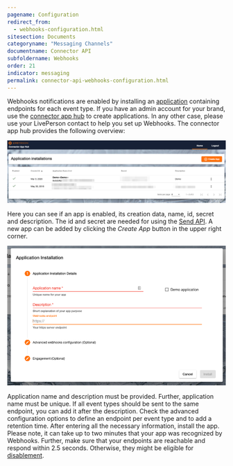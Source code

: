 ```yaml
---
pagename: Configuration
redirect_from:
  - webhooks-configuration.html
sitesection: Documents
categoryname: "Messaging Channels"
documentname: Connector API
subfoldername: Webhooks
order: 21
indicator: messaging
permalink: connector-api-webhooks-configuration.html
---
```


Webhooks notifications are enabled by installing an [application](connector-api-getting-started.html#app-install-manifest-for-connectors) containing endpoints for each event type. If you have an admin account for your brand, use the [connector app hub](https://connector-api.dev.liveperson.net) to create applications. In any other case, please use your LivePerson contact to help you set up Webhooks. The connector app hub provides the following overview:

<img src="img/Connector-App-Hub-Overview.png" alt="Connector App Hub Overview" style="max-width:100%;mac-height:100%;">

Here you can see if an app is enabled, its creation data, name, id, secret and description. The id and secret are needed for using the [Send API](connector-api-send-api-overview.html). A new app can be added by clicking the *Create App* button in the upper right corner.

<img src="img/Connector-App-Hub-New-App.png" alt="Connector App Hub Overview" style="max-width:100%;mac-height:100%;">

Application name and description must be provided. Further, application name must be unique. If all event types should be sent to the same endpoint, you can add it after the description. Check the advanced configuration options to define an endpoint per event type and to add a retention time. After entering all the necessary information, install the app. Please note, it can take up to two minutes that your app was recognized by Webhooks. Further, make sure that your endpoints are reachable and respond within 2.5 seconds. Otherwise, they might be eligible for [disablement](connector-api-webhooks-disclaimers.html). 